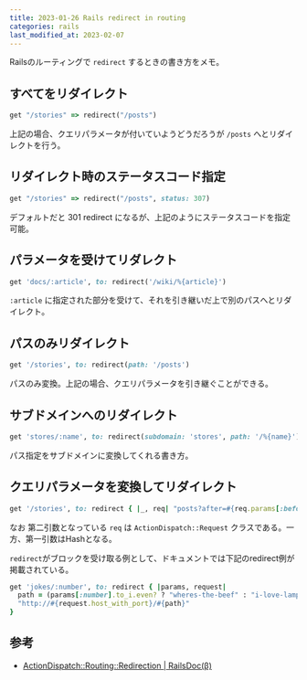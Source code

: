 ```yaml
---
title: 2023-01-26 Rails redirect in routing
categories: rails
last_modified_at: 2023-02-07
---
```


Railsのルーティングで `redirect` するときの書き方をメモ。

## すべてをリダイレクト

```rb
get "/stories" => redirect("/posts")
```

上記の場合、クエリパラメータが付いていようどうだろうが `/posts` へとリダイレクトを行う。


## リダイレクト時のステータスコード指定

```rb
get "/stories" => redirect("/posts", status: 307)
```

デフォルトだと 301 redirect になるが、上記のようにステータスコードを指定可能。

## パラメータを受けてリダレクト

```rb
get 'docs/:article', to: redirect('/wiki/%{article}')
```

`:article` に指定された部分を受けて、それを引き継いだ上で別のパスへとリダイレクト。


## パスのみリダイレクト

```rb
get '/stories', to: redirect(path: '/posts')
```

パスのみ変換。上記の場合、クエリパラメータを引き継ぐことができる。


## サブドメインへのリダイレクト

```rb
get 'stores/:name', to: redirect(subdomain: 'stores', path: '/%{name}')
```

パス指定をサブドメインに変換してくれる書き方。

## クエリパラメータを変換してリダイレクト

```rb
get '/stories', to: redirect { |_, req| "posts?after=#{req.params[:before]}" }
```

なお 第二引数となっている `req` は `ActionDispatch::Request` クラスである。一方、第一引数はHashとなる。

`redirect`がブロックを受け取る例として、ドキュメントでは下記のredirect例が掲載されている。

```rb
get 'jokes/:number', to: redirect { |params, request|
  path = (params[:number].to_i.even? ? "wheres-the-beef" : "i-love-lamp")
  "http://#{request.host_with_port}/#{path}"
}
```

## 参考

- [ActionDispatch::Routing::Redirection \| RailsDoc(β)](https://railsdoc.github.io/classes/ActionDispatch/Routing/Redirection.html)
